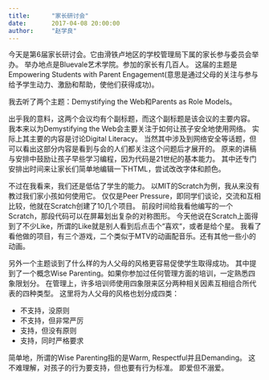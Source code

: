```yaml
---
title:      "家长研讨会"
date:       2017-04-08 20:00:00
author:     "赵学良"
---
```


今天是第6届家长研讨会。它由滑铁卢地区的学校管理局下属的家长参与委员会举办。
举办地点是Bluevale艺术学院。参加的家长有几百人。
这届的主题是Empowering Students with Parent Engagement(意思是通过父母的关注与参与给予学生动力、激励和帮助，使他们获得成功)。

我去听了两个主题：Demystifying the Web和Parents as Role Models。

出乎我的意料，这两个会议均有个副标题，而这个副标题是该会议的主要内容。
我本来以为Demystifying the Web会主要关注于如何让孩子安全地使用网络。
实际上其主要的内容是讨论Digital Literacy。
当然其中涉及到网络安全等话题，但可以看出这部分内容是看到与会的人们都关注这个问题后才展开的。
原来的讲稿与安排中鼓励让孩子早些学习编程，因为代码是21世纪的基本能力。
其中还专门安排出时间来让家长们简单地编辑一下HTML，尝试改改字体和颜色。

不过在我看来，我们还是低估了学生的能力。
以MIT的Scratch为例，我从来没有教过我们家小孩如何使用它。
仅仅是Peer Pressure，即同学们谈论，交流和互相比较，他就在Scratch创建了10几个项目。
前段时间给我看他编写的一个Scratch，那段代码可以在屏幕划出复杂的对称图形。
今天他说在Scratch上面得到了不少Like，所谓的Like就是别人看到后点击个“喜欢“，或者是给个星。
我看了看他做的项目，有三个游戏，二个类似于MTV的动画配音乐。还有其他一些小的动画。

另外一个主题谈到了什么样的为人父母的风格更容易促使学生取得成功。
其中提到了一个概念Wise Parenting。如果你参加过任何管理方面的培训，一定熟悉四象限划分。
在管理上，许多培训师使用四象限来区分两种相关因素互相组合所代表的四种类型。
这里将为人父母的风格也划分成四类：

- 不支持，没原则
- 不支持，但非常严厉
- 支持，但没有原则
- 支持，同时严格要求

简单地，所谓的Wise Parenting指的是Warm, Respectful并且Demanding。
这不难理解，对孩子的行为要支持，但也要有行为标准。
即爱但不溺爱。





